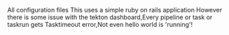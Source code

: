 All configuration files
This uses a simple ruby on rails application
However there is some issue with the tekton dashboard,Every pipeline or task or taskrun gets Tasktimeout error,Not even hello world is 'running'!
